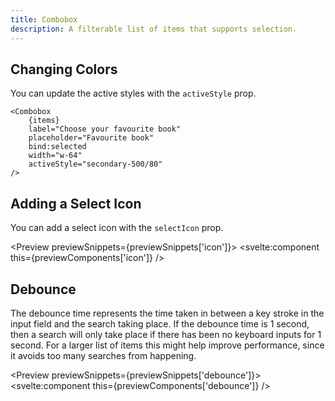 ```yaml
---
title: Combobox
description: A filterable list of items that supports selection.
---
```


<script>
    import { Preview } from '$components';

    export let previewSnippets;
    export let previewComponents;
</script>

## Changing Colors

You can update the active styles with the `activeStyle` prop.

```svelte {7}
<Combobox
	{items}
	label="Choose your favourite book"
	placeholder="Favourite book"
	bind:selected
	width="w-64"
	activeStyle="secondary-500/80"
/>
```

## Adding a Select Icon

You can add a select icon with the `selectIcon` prop.

<Preview previewSnippets={previewSnippets['icon']}>
<svelte:component this={previewComponents['icon']} />
</Preview>

## Debounce

The debounce time represents the time taken in between a key stroke in the input field and the search taking place. If the debounce time is 1 second, then a search will only take place if there has been no keyboard inputs for 1 second. For a larger list of items this might help improve performance, since it avoids too many searches from happening.

<Preview previewSnippets={previewSnippets['debounce']}>
<svelte:component this={previewComponents['debounce']} />
</Preview>

